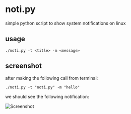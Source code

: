 noti.py
=======
simple python script to show system notifications on linux

usage
-----

```
./noti.py -t <title> -m <message>
```

screenshot
----------

after making the following call from terminal:

```
./noti.py -t "noti.py" -m "hello"
```

we should see the following notification:

![Screenshot](https://raw.githubusercontent.com/pwittchen/notif.py/master/screenshot.png)
